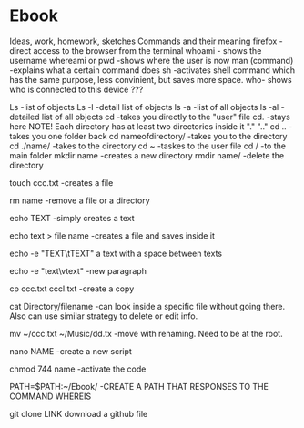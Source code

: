 # Ebook
Ideas, work, homework, sketches
Commands and their meaning
firefox  -direct access to the browser from the terminal
whoami  - shows the username
whereami or pwd  -shows where the user is now
man (command)  -explains what a certain command does
sh  -activates shell command which has the same purpose, less convinient, but saves more space.
who- shows who is connected to this device ???


Ls -list of objects
Ls -l -detail list of objects
ls -a -list of all objects
ls -al -detailed list of all objects
cd -takes you directly to the "user" file
cd. -stays here
NOTE! Each directory has at least two directories inside it "." ".."
cd .. -takes you one folder back
cd nameofdirectory/ -takes you to the directory
cd ./name/ -takes to the directory
cd ~   -taskes to the user file
cd /   -to the main folder
mkdir name -creates a new directory
rmdir name/ -delete the directory


touch ccc.txt -creates a file 

rm name -remove a file or a directory

echo TEXT -simply creates a text

echo text > file name -creates a file and saves inside it 

echo -e "TEXT\tTEXT" a text with a space between texts

echo -e "text\vtext" -new paragraph

cp ccc.txt cccl.txt -create a copy

cat Directory/filename -can look inside a specific file without going there. Also can use similar strategy to delete or edit info.

mv ~/ccc.txt ~/Music/dd.tx -move with renaming. Need to be at the root.

nano NAME -create a new script

chmod 744 name -activate the code

PATH=$PATH:~/Ebook/ -CREATE A PATH THAT RESPONSES TO THE COMMAND WHEREIS

git clone LINK download a github file

